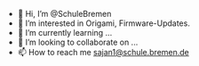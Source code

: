- 👋 Hi, I’m @SchuleBremen
- 👀 I’m interested in Origami, Firmware-Updates.
- 🌱 I’m currently learning ...
- 💞️ I’m looking to collaborate on ...
- 📫 How to reach me sajan1@schule.bremen.de

<!---
SchuleBremen/SchuleBremen is a ✨ special ✨ repository because its `README.md` (this file) appears on your GitHub profile.
You can click the Preview link to take a look at your changes.
--->
